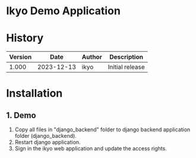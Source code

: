 # Ikyo Demo Application

# History
| Version | Date       | Author | Description    |
| ------- | ---------- | ------ | -------------- |
| 1.000   | 2023-12-13 | ikyo   | Initial release |

# Installation
## 1. Demo
1. Copy all files in "django_backend" folder to django backend application folder (django_backend).
2. Restart django application.
3. Sign in the ikyo web application and update the access rights.